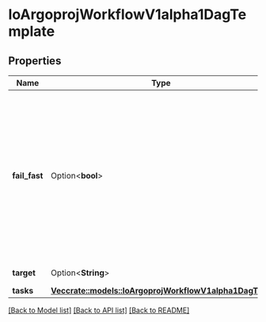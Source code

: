 # IoArgoprojWorkflowV1alpha1DagTemplate

## Properties

Name | Type | Description | Notes
------------ | ------------- | ------------- | -------------
**fail_fast** | Option<**bool**> | This flag is for DAG logic. The DAG logic has a built-in \"fail fast\" feature to stop scheduling new steps, as soon as it detects that one of the DAG nodes is failed. Then it waits until all DAG nodes are completed before failing the DAG itself. The FailFast flag default is true,  if set to false, it will allow a DAG to run all branches of the DAG to completion (either success or failure), regardless of the failed outcomes of branches in the DAG. More info and example about this feature at https://github.com/argoproj/argo-workflows/issues/1442 | [optional]
**target** | Option<**String**> | Target are one or more names of targets to execute in a DAG | [optional]
**tasks** | [**Vec<crate::models::IoArgoprojWorkflowV1alpha1DagTask>**](io.argoproj.workflow.v1alpha1.DAGTask.md) | Tasks are a list of DAG tasks | 

[[Back to Model list]](../README.md#documentation-for-models) [[Back to API list]](../README.md#documentation-for-api-endpoints) [[Back to README]](../README.md)


